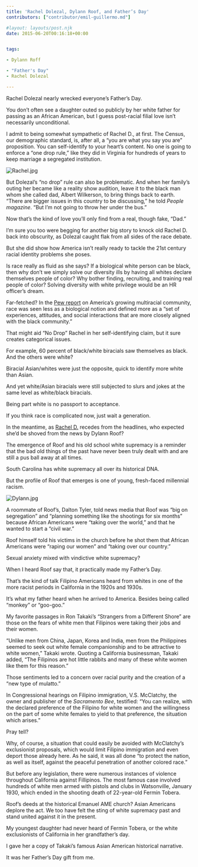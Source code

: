 ```yaml
---
title: 'Rachel Dolezal, Dylann Roof, and Father’s Day'
contributors: ["contributor/emil-guillermo.md"]

#layout: layouts/post.njk
date: 2015-06-20T00:16:18+00:00


tags:

- Dylann Roff

- "Father's Day"
- Rachel Dolezal

---
```


Rachel Dolezal nearly wrecked everyone’s Father’s Day.

You don’t often see a daughter outed so publicly by her white father for passing
as an African American, but I guess post-racial filial love isn’t necessarily
unconditional.

I admit to being somewhat sympathetic of Rachel D., at first. The Census, our
demographic standard, is, after all, a “you are what you say you are”
proposition. You can self-identify to your heart’s content. No one is going to
enforce a “one drop rule,” like they did in Virginia for hundreds of years to
keep marriage a segregated institution.

![Rachel.jpg](/uploads/Rachel.jpg)

But Dolezal’s “no drop” rule can also be problematic. And when her family’s
outing her became like a reality show audition, leave it to the black man whom
she called dad, Albert Wilkerson, to bring things back to earth. “There are
bigger issues in this country to be discussing,” he told _People magazine_. “But
I’m not going to throw her under the bus.”

Now that’s the kind of love you’ll only find from a real, though fake, “Dad.”

I’m sure you too were begging for another big story to knock old Rachel D. back
into obscurity, as Dolezal caught flak from all sides of the race debate.

But she did show how America isn’t really ready to tackle the 21st century
racial identity problems she poses.

Is race really as fluid as she says? If a biological white person can be black,
then why don’t we simply solve our diversity ills by having all whites declare
themselves people of color?  Why bother finding, recruiting, and training real
people of color? Solving diversity with white privilege would be an HR officer’s
dream.

Far-fetched? In the [Pew report](https://www.pewsocialtrends.org/2015/06/11/multiracial-in-america/) on
America’s growing multiracial community, race was seen less as a biological
notion and defined more as a “set of experiences, attitudes, and social
interactions that are more closely aligned with the black community.”

That might aid “No Drop” Rachel in her self-identifying claim, but it sure
creates categorical issues.

For example, 60 percent of black/white biracials saw themselves as black. And
the others were white?

Biracial Asian/whites were just the opposite, quick to identify more white than
Asian.

And yet white/Asian biracials were still subjected to slurs and jokes at the
same level as white/black biracials.

Being part white is no passport to acceptance.

If you think race is complicated now, just wait a generation.

In the meantime, as [Rachel D.](https://www.tvweek.com/tvbizwire/2015/06/nbcs-today-show-scores-a-big-get-heres-the-full-interview/)
recedes from the headlines, who expected she’d be shoved from the news by Dylann
Roof?

The emergence of Roof and his old school white supremacy is a reminder that the
bad old things of the past have never been truly dealt with and are still a pus
ball away at all times.

South Carolina has white supremacy all over its historical DNA.

But the profile of Roof that emerges is one of young, fresh-faced millennial
racism.

![Dylann.jpg](/uploads/Dylann.jpg)

A roommate of Roof’s, Dalton Tyler, told news media that Roof was “big on
segregation” and “planning something like the shootings for six months” because
African Americans were “taking over the world,” and that he wanted to start a
“civil war.”

Roof himself told his victims in the church before he shot them that African
Americans were “raping our women” and “taking over our country.”

Sexual anxiety mixed with vindictive white supremacy?

When I heard Roof say that, it practically made my Father’s Day.

That’s the kind of talk Filipino Americans heard from whites in one of the more
racist periods in California in the 1920s and 1930s.

It’s what my father heard when he arrived to America. Besides being called
“monkey” or “goo-goo.”

My favorite passages in Ron Takaki’s “Strangers from a Different Shore” are
those on the fears of white men that Filipinos were taking their jobs and their
women.

“Unlike men from China, Japan, Korea and India, men from the Philippines seemed
to seek out white female companionship and to be attractive to white women,”
Takaki wrote. Quoting a California businessman, Takaki added, “The Filipinos
are hot little rabbits and many of these white women like them for this
reason.”

Those sentiments led to a concern over racial purity and the creation of a “new
type of mulatto.”

In Congressional hearings on Filipino immigration, V.S. McClatchy, the owner and
publisher of the _Sacramento Bee_, testified: “You can realize, with the
declared preference of the Filipino for white women and the willingness on the
part of some white females to yield to that preference, the situation which
arises.”

Pray tell?

Why, of course, a situation that could easily be avoided with McClatchy’s
exclusionist proposals, which would limit Filipino immigration and even deport
those already here. As he said, it was all done “to protect the nation, as well
as itself, against the peaceful penetration of another colored race.”

But before any legislation, there were numerous instances of violence throughout
California against Fillipinos. The most famous case involved hundreds of white
men armed with pistols and clubs in Watsonville, January 1930, which ended in
the shooting death of 22-year-old Fermin Tobera.

Roof’s deeds at the historical Emanuel AME church? Asian Americans deplore the
act. We too have felt the sting of white supremacy past and stand united against
it in the present.

My youngest daughter had never heard of Fermin Tobera, or the white
exclusionists of California in her grandfather’s day.

I gave her a copy of Takaki’s famous Asian American historical narrative.

It was her Father’s Day gift from me.
